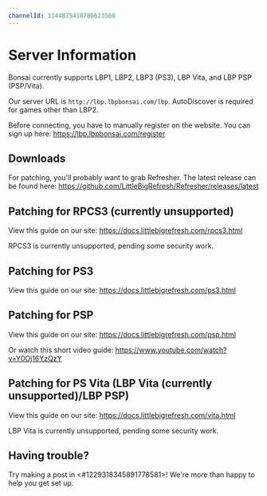 ```yaml
---
channelId: 1144875410786623568
---
```


# Server Information

Bonsai currently supports LBP1, LBP2, LBP3 (PS3), LBP Vita, and LBP PSP (PSP/Vita).

Our server URL is `http://lbp.lbpbonsai.com/lbp`. AutoDiscover is required for games other than LBP2.

Before connecting, you have to manually register on the website. You can sign up here: https://lbp.lbpbonsai.com/register

## Downloads

For patching, you'll probably want to grab Refresher. The latest release can be found here: https://github.com/LittleBigRefresh/Refresher/releases/latest

## Patching for RPCS3 (currently unsupported)

View this guide on our site: https://docs.littlebigrefresh.com/rpcs3.html

RPCS3 is currently unsupported, pending some security work.

## Patching for PS3

View this guide on our site: https://docs.littlebigrefresh.com/ps3.html

## Patching for PSP

View this guide on our site: https://docs.littlebigrefresh.com/psp.html

Or watch this short video guide: https://www.youtube.com/watch?v=Y0Oj16YzQzY

## Patching for PS Vita (LBP Vita (currently unsupported)/LBP PSP)

View this guide on our site: https://docs.littlebigrefresh.com/vita.html

LBP Vita is currently unsupported, pending some security work.

## Having trouble?

Try making a post in <#1229318345891778581>! We're more than happy to help you get set up.